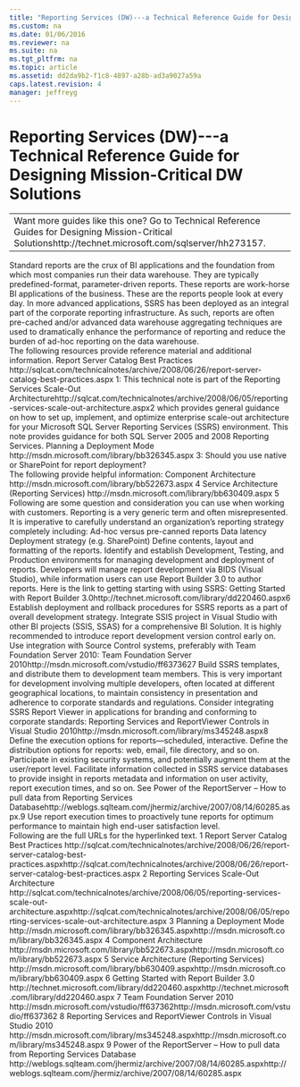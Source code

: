 ```yaml
---
title: "Reporting Services (DW)---a Technical Reference Guide for Designing Mission-Critical DW Solutions"
ms.custom: na
ms.date: 01/06/2016
ms.reviewer: na
ms.suite: na
ms.tgt_pltfrm: na
ms.topic: article
ms.assetid: dd2da9b2-f1c8-4897-a28b-ad3a9027a59a
caps.latest.revision: 4
manager: jeffreyg
---
```

# Reporting Services (DW)---a Technical Reference Guide for Designing Mission-Critical DW Solutions
<?xml version="1.0" encoding="utf-8"?>
<developerConceptualDocument xmlns="http://ddue.schemas.microsoft.com/authoring/2003/5" xmlns:xlink="http://www.w3.org/1999/xlink" xmlns:xsi="http://www.w3.org/2001/XMLSchema-instance" xsi:schemaLocation="http://ddue.schemas.microsoft.com/authoring/2003/5 http://clixdevr3.blob.core.windows.net/ddueschema/developer.xsd">
  <introduction>
    <table xmlns:caps="http://schemas.microsoft.com/build/caps/2013/11">
      <tbody>
        <tr>
          <TD>
            <para>
              <embeddedLabel>Want more guides like this one?</embeddedLabel> Go to <externalLink><linkText>Technical Reference Guides for Designing Mission-Critical Solutions</linkText><linkUri>http://technet.microsoft.com/sqlserver/hh273157</linkUri></externalLink>.</para>
          </TD>
        </tr>
      </tbody>
    </table>
    <para>Standard reports are the crux of BI applications and the foundation from which most companies run their data warehouse. They are typically predefined-format, parameter-driven reports. These reports are work-horse BI applications of the business. These are the reports people look at every day.</para>
    <para>In more advanced applications, SSRS has been deployed as an integral part of the corporate reporting infrastructure. As such, reports are often pre-cached and/or advanced data warehouse aggregating techniques are used to dramatically enhance the performance of reporting and reduce the burden of ad-hoc reporting on the data warehouse.</para>
  </introduction>
  <section>
    <title>Best Practices</title>
    <content>
      <para>The following resources provide reference material and additional information.</para>
      <list class="bullet">
        <listItem>
          <para>
            <externalLink>
              <linkText>Report Server Catalog Best Practices</linkText>
              <linkUri>http://sqlcat.com/technicalnotes/archive/2008/06/26/report-server-catalog-best-practices.aspx</linkUri>
            </externalLink>
            <superscript>1</superscript>: This technical note is part of the <externalLink><linkText>Reporting Services Scale-Out Architecture</linkText><linkUri>http://sqlcat.com/technicalnotes/archive/2008/06/05/reporting-services-scale-out-architecture.aspx</linkUri></externalLink><superscript>2</superscript> which provides general guidance on how to set up, implement, and optimize enterprise scale-out architecture for your Microsoft SQL Server Reporting Services (SSRS) environment. This note provides guidance for both SQL Server 2005 and 2008 Reporting Services. </para>
        </listItem>
        <listItem>
          <para>
            <externalLink>
              <linkText>Planning a Deployment Mode</linkText>
              <linkUri>http://msdn.microsoft.com/library/bb326345.aspx</linkUri>
            </externalLink>
            <superscript>3</superscript>: Should you use native or SharePoint for report deployment? </para>
        </listItem>
      </list>
    </content>
  </section>
  <section>
    <title>Case Studies and References</title>
    <content>
      <para>The following provide helpful information:</para>
      <list class="bullet">
        <listItem>
          <para>
            <externalLink>
              <linkText>Component Architecture</linkText>
              <linkUri>http://msdn.microsoft.com/library/bb522673.aspx</linkUri>
            </externalLink>
            <superscript>4</superscript>
          </para>
        </listItem>
        <listItem>
          <para>
            <externalLink>
              <linkText>Service Architecture (Reporting Services)</linkText>
              <linkUri>http://msdn.microsoft.com/library/bb630409.aspx</linkUri>
            </externalLink>
            <superscript>5</superscript>
          </para>
        </listItem>
      </list>
    </content>
  </section>
  <section>
    <title>Questions and Considerations</title>
    <content>
      <para>Following are some question and consideration you can use when working with customers.</para>
      <list class="bullet">
        <listItem>
          <para>Reporting is a very generic term and often misrepresented. It is imperative to carefully understand an organization’s reporting strategy completely including:</para>
          <list class="bullet">
            <listItem>
              <para>Ad-hoc versus pre-canned reports</para>
            </listItem>
            <listItem>
              <para>Data latency</para>
            </listItem>
            <listItem>
              <para>Deployment strategy (e.g. SharePoint)</para>
            </listItem>
          </list>
        </listItem>
        <listItem>
          <para>Define contents, layout and formatting of the reports.</para>
        </listItem>
        <listItem>
          <para>Identify and establish Development, Testing, and Production environments for managing development and deployment of reports.</para>
        </listItem>
        <listItem>
          <para>Developers will manage report development via BIDS (Visual Studio), while information users can use Report Builder 3.0 to author reports. Here is the link to getting starting with using SSRS: <externalLink><linkText>Getting Started with Report Builder 3.0</linkText><linkUri>http://technet.microsoft.com/library/dd220460.aspx</linkUri></externalLink><superscript>6</superscript></para>
        </listItem>
        <listItem>
          <para>Establish deployment and rollback procedures for SSRS reports as a part of overall development strategy.</para>
        </listItem>
        <listItem>
          <para>Integrate SSIS project in Visual Studio with other BI projects (SSIS, SSAS) for a comprehensive BI Solution.</para>
        </listItem>
        <listItem>
          <para>It is highly recommended to introduce report development version control early on. </para>
        </listItem>
        <listItem>
          <para>Use integration with Source Control systems, preferably with Team Foundation Server 2010: <externalLink><linkText>Team Foundation Server 2010</linkText><linkUri>http://msdn.microsoft.com/vstudio/ff637362</linkUri></externalLink><superscript>7</superscript></para>
        </listItem>
        <listItem>
          <para>Build SSRS templates, and distribute them to development team members. This is very important for development involving multiple developers, often located at different geographical locations, to maintain consistency in presentation and adherence to corporate standards and regulations.</para>
        </listItem>
        <listItem>
          <para>Consider integrating SSRS Report Viewer in applications for branding and conforming to corporate standards: <externalLink><linkText>Reporting Services and ReportViewer Controls in Visual Studio 2010</linkText><linkUri>http://msdn.microsoft.com/library/ms345248.aspx</linkUri></externalLink><superscript>8</superscript></para>
        </listItem>
        <listItem>
          <para>Define the execution options for reports—scheduled, interactive.</para>
        </listItem>
        <listItem>
          <para>Define the distribution options for reports: web, email, file directory, and so on.</para>
        </listItem>
        <listItem>
          <para>Participate in existing security systems, and potentially augment them at the user/report level.</para>
        </listItem>
        <listItem>
          <para>Facilitate information collected in SSRS service databases to provide insight in reports metadata and information on user activity, report execution times, and so on. See <externalLink><linkText>Power of the ReportServer – How to pull data from Reporting Services Database</linkText><linkUri>http://weblogs.sqlteam.com/jhermiz/archive/2007/08/14/60285.aspx</linkUri></externalLink>.<superscript>9</superscript></para>
        </listItem>
        <listItem>
          <para>Use report execution times to proactively tune reports for optimum performance to maintain high end-user satisfaction level.</para>
        </listItem>
      </list>
    </content>
  </section>
  <section>
    <title>Appendix</title>
    <content>
      <para>Following are the full URLs for the hyperlinked text.</para>
      <para>
        <superscript>1</superscript> Report Server Catalog Best Practices <externalLink><linkText>http://sqlcat.com/technicalnotes/archive/2008/06/26/report-server-catalog-best-practices.aspx</linkText><linkUri>http://sqlcat.com/technicalnotes/archive/2008/06/26/report-server-catalog-best-practices.aspx</linkUri></externalLink></para>
      <para>
        <superscript>2</superscript> Reporting Services Scale-Out Architecture  <externalLink><linkText>http://sqlcat.com/technicalnotes/archive/2008/06/05/reporting-services-scale-out-architecture.aspx</linkText><linkUri>http://sqlcat.com/technicalnotes/archive/2008/06/05/reporting-services-scale-out-architecture.aspx</linkUri></externalLink></para>
      <para>
        <superscript>3</superscript> Planning a Deployment Mode  <externalLink><linkText>http://msdn.microsoft.com/library/bb326345.aspx</linkText><linkUri>http://msdn.microsoft.com/library/bb326345.aspx</linkUri></externalLink></para>
      <para>
        <superscript>4</superscript> Component Architecture  <externalLink><linkText>http://msdn.microsoft.com/library/bb522673.aspx</linkText><linkUri>http://msdn.microsoft.com/library/bb522673.aspx</linkUri></externalLink></para>
      <para>
        <superscript>5</superscript> Service Architecture (Reporting Services)  <externalLink><linkText>http://msdn.microsoft.com/library/bb630409.aspx</linkText><linkUri>http://msdn.microsoft.com/library/bb630409.aspx</linkUri></externalLink></para>
      <para>
        <superscript>6</superscript> Getting Started with Report Builder 3.0 <externalLink><linkText>http://technet.microsoft.com/library/dd220460.aspx</linkText><linkUri>http://technet.microsoft.com/library/dd220460.aspx</linkUri></externalLink></para>
      <para>
        <superscript>7</superscript> Team Foundation Server 2010  <externalLink><linkText>http://msdn.microsoft.com/vstudio/ff637362</linkText><linkUri>http://msdn.microsoft.com/vstudio/ff637362</linkUri></externalLink></para>
      <para>
        <superscript>8</superscript> Reporting Services and ReportViewer Controls in Visual Studio 2010 <externalLink><linkText>http://msdn.microsoft.com/library/ms345248.aspx</linkText><linkUri>http://msdn.microsoft.com/library/ms345248.aspx</linkUri></externalLink></para>
      <para>
        <superscript>9</superscript> Power of the ReportServer – How to pull data from Reporting Services Database  <externalLink><linkText>http://weblogs.sqlteam.com/jhermiz/archive/2007/08/14/60285.aspx</linkText><linkUri>http://weblogs.sqlteam.com/jhermiz/archive/2007/08/14/60285.aspx</linkUri></externalLink></para>
    </content>
  </section>
  <relatedTopics />
</developerConceptualDocument>